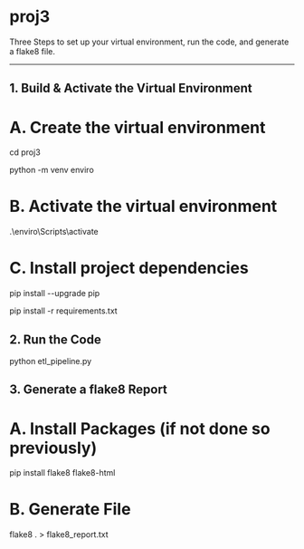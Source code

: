 # proj3

Three Steps to set up your virtual environment, run the code, and generate a flake8 file. 

---

## 1. Build & Activate the Virtual Environment

# A. Create the virtual environment
cd proj3

python -m venv enviro

# B. Activate the virtual environment
.\enviro\Scripts\activate


# C. Install project dependencies
pip install --upgrade pip

pip install -r requirements.txt

## 2. Run the Code
python etl_pipeline.py

## 3. Generate a flake8 Report

# A. Install Packages (if not done so previously)
pip install flake8 flake8-html


# B. Generate File 
flake8 . > flake8_report.txt


